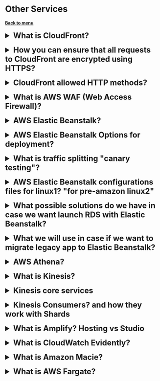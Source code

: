 <h1>Other Services</h1> 
<h4> 

[Back to menu](..%2F..%2FMenu.md)

</h4>

[//]: # (What is CloudFront?)

<details>
    <summary style="font-size: 25px;">
        <b>
            What is CloudFront?
        </b>
    </summary>
<br>

Amazon CloudFront is a web service that speeds up distribution 
of your static and dynamic web content, 
such as .html, .css, .js, and image files, to your users. 
CloudFront delivers your content through a worldwide 
network of data centers called edge locations.

**CloudFront is also a caching technology**

</details>
<br>

[//]: # (How you can ensure that all requests to CloudFront are encrypted using HTTPS?)

<details>
    <summary style="font-size: 25px;">
        <b>
            How you can ensure that all requests to CloudFront are encrypted using HTTPS?
        </b>
    </summary>
<br>

Set the **viewer** protocol policy to redirect HTTP to HTTPS.

**There is only viewer protocol policy in CloudFront**

</details>
<br>

[//]: # (CloudFront allowed HTTP methods?)

<details>
    <summary style="font-size: 25px;">
        <b>
            CloudFront allowed HTTP methods?
        </b>
    </summary>
<br>

- CloudFront forwards only GET and HEAD requests.
- CloudFront forwards only GET, HEAD, and OPTIONS requests.
- CloudFront forwards GET, HEAD, OPTIONS, PUT, PATCH, POST, and DELETE requests.

</details>
<br>

[//]: # (What is AWS WAF?)

<details>
    <summary style="font-size: 25px;">
        <b>
            What is AWS WAF (Web Access Firewall)?
        </b>
    </summary>
<br>

AWS WAF helps protect against common network exploits and bots,
that could affect the availability of products, lead to
breach of security or use excessive amounts of resources.

</details>
<br>

[//]: # (AWS Elastic Beanstalk?)

<details>
    <summary style="font-size: 25px;">
        <b>
            AWS Elastic Beanstalk?
        </b>
    </summary>
<br>

With Elastic Beanstalk, you can quickly deploy and **manage applications 
in the AWS** Cloud without having to learn about the infrastructure 
that runs those applications. 
Elastic Beanstalk reduces management complexity without 
restricting choice or control. 

**You upload your code**, 
and Elastic Beanstalk automatically handles 
the details of capacity provisioning, load balancing,
scaling, and application health monitoring.

Supports tomcat or docker

Elastic Beanstalk automatically created infrastructure, load balancing,
auto-scaling, health monitoring

And you shall have all control

</details>
<br>

[//]: # (AWS Elastic Beanstalk Options for deployment?)

<details>
    <summary style="font-size: 25px;">
        <b>
            AWS Elastic Beanstalk Options for deployment?
        </b>
    </summary>
<br>

- **All at once** (deploys all hosts concurrently)
in case you have four ec2 batches with code v1
they become four ec2 batches with v2
 
![img](https://webmobilez.com/wp-content/uploads/2020/04/image-48.png)

Minuses: 
- Application will be unavailable during migration
- If deploy fail, instances will be in the fail state
- In case of rollback, you need to deploy this by hands

**only suitable for dev and test envs**

---
- **Rolling** (Deploys the new version in batches)
You will separate all instances into batches and then deploy batches
one by one

![img](https://webmobilez.com/wp-content/uploads/2020/04/2020-04-25__08-55-02-1.png)

Minuses:
- capacity will reduce (понижено) on the count of active redeployed batches
- not ideal for business
- if it fails, you will need additional rolling update

---
- **Rolling with additional batch**
  (launches an additional batch of instances and deploys
  the new version in batches)

![img](https://webmobilez.com/wp-content/uploads/2020/04/2020-04-25__09-04-48-1-768x374.png)

- if the update fails, you need to perform an additional rolling update
- performance will not be decreased
- roll back is still spending time, so this is not suitable for critical apps

---
- Immutable (Create new instances, deploy and delete old one)
  **(Blue Green)**

![img](https://webmobilez.com/wp-content/uploads/2020/04/2020-04-25__09-10-32.png)

</details>
<br>

[//]: # (What is traffic splitting "canary testing"?)

<details>
    <summary style="font-size: 25px;">
        <b>
            What is traffic splitting "canary testing"?
        </b>
    </summary>
<br>

in blue-green deployment we can split traffic to versions 
and the choice healthiest version

**SUITABLE ONLY FOR IMMUTABLE DEPLOYMENT**

**is not an option for CodeDeploy on an EC2/on-premises**

</details>
<br>

[//]: # (AWS Elastic Beanstalk configurations files? "for pre-amazon linux2")

<details>
    <summary style="font-size: 25px;">
        <b>
            AWS Elastic Beanstalk configurations files for linux1? "for pre-amazon linux2"
        </b>
    </summary>
<br>

Configuration files can define packages to install, create linux users,
groups, run shell commands, enable services

- can be written in Yaml ot JSON
- must have .config an extension and be inside .ebextensions

For linux2 users recommended to use 
- build-file
  - for commands that run for short period (shell)
  - create this file in the root directory
  - with format <process_name>:<command>
- procfile
  - for long-running apps processes
  - create this file in the root directory
  - same format <process_name>:<command>
- platform hooks
  - run on the chosen stage
  - stored in dedicated directories
  - .platform/hooks/prebuilt for before it builds
  - .platform/hooks/predeploy for after it builds before it deployed
  - .platform/hooks/postdeploy for after it deployed

</details>
<br>

[//]: # (What possible solutions do we have in case we want launch RDS with Elastic Beanstalk?)

<details>
    <summary style="font-size: 25px;">
        <b>
            What possible solutions do we have in case we want launch RDS with Elastic Beanstalk?
        </b>
    </summary>
<br>

we can deploy RDS with Elastic beanstalk
  - but if the environment is terminated, RDS will also be terminated
  - Not good for production (dev test)

we can launch RDS outside Elastic beanstalk
  - we continue running after the environment is terminated
  - will need to add a security group to communicate through port
  - need to provide connection string to your application
  - good for production 

</details>
<br>

[//]: # (What we will use in case if we want to migrate legacy app to Elastic Beanstalk?)

<details>
    <summary style="font-size: 25px;">
        <b>
            What we will use in case if we want to migrate legacy app to Elastic Beanstalk?
        </b>
    </summary>
<br>

Windows Web App Migration Assistant
  - .Net migration Assistant
  - OpenSource

</details>
<br>

[//]: # (AWS Athena?)

<details>
    <summary style="font-size: 25px;">
        <b>
            AWS Athena?
        </b>
    </summary>
<br>

Amazon Athena is an interactive query service that 
makes it simple to analyze data directly in Amazon S3 using standard SQL.

</details>
<br>

[//]: # (What is Kinesis?)

<details>
    <summary style="font-size: 25px;">
        <b>
            What is Kinesis?
        </b>
    </summary>
<br>

Kinesis is a family of services that enables you to collect process and
analyze streaming data in real time

Allows you to build custom apps for your own business needs

</details>
<br>

[//]: # (Kinesis core services?)

<details>
    <summary style="font-size: 25px;">
        <b>
            Kinesis core services
        </b>
    </summary>
<br>

Kinesis streams
(consume data to the shards (коробка))
- Data stream
- Video stream

Kinesis data firehouse
- capture transform and load data streams into AWS data stores

Kinesis Data Analytics
- analyze query and transform streamed data in real time using standard SQL

</details>
<br>

[//]: # (Kinesis Consumers? and how thay work with Shards)

<details>
    <summary style="font-size: 25px;">
        <b>
            Kinesis Consumers? and how they work with Shards
        </b>
    </summary>
<br>

Kinesis Shards:
- The Kinesis Client lib running on your consumers creates a record processor
for each shard 
- if you increase the number of shards, the KCL will add more record processors
- CPU utilization is what should drive the quantity of consumers you have,
NOT SHARDS
- Use an Auto Scaling group and base scaling decisions on CPU load 
on your consumers 

![img](https://docs.aws.amazon.com/images/streams/latest/dev/images/architecture.png)

</details>
<br>

[//]: # (What is Amplify?)

<details>
    <summary style="font-size: 25px;">
        <b>
            What is Amplify? Hosting vs Studio
        </b>
    </summary>
<br>

This is a set of tools and services designed to male full-stack development
easy. 

- create frontend
- create reliable backend (authentication, storage, lambda)
- integrated with AWS services

Amplify Hosting
- Web hosting service
- CI/CD functionality
- Integrations with repos (Git, Bitbucket, CodeCommit)
- HTTPS integration

Amplify Studio
- Simple visual interface
- Create your UI
- maintain and configure backend
- Add features like authentication

https://docs.aws.amazon.com/amplify/latest/userguide/welcome.html

</details>
<br>

[//]: # (What is CloudWatch Evidently?)

<details>
    <summary style="font-size: 25px;">
        <b>
            What is CloudWatch Evidently?
        </b>
    </summary>
<br>

Amazon CloudWatch Evidently is a feature of Amazon CloudWatch 
that allows developers to safely validate new features by serving 
them to a specified percentage of users while rolling out the feature

It helps in monitoring the performance of the new feature to 
decide when to ramp up traffic to users

CloudWatch Evidently can be used for two similar but distinct use-cases: 
- implementing dark launches, also known as feature flags,
- A/B testing

</details>
<br>

[//]: # (What is Amazon Macie?)

<details>
    <summary style="font-size: 25px;">
        <b>
            What is Amazon Macie?
        </b>
    </summary>
<br>

Amazon Macie is a data security service provided by Amazon Web Services (AWS) 
that uses machine learning and pattern matching to 
discover and help protect your sensitive data. 
It’s primarily designed to work with Amazon Simple Storage Service (Amazon S3)

Here are some key features of Amazon Macie:

- Sensitive Data Discovery: Macie can automatically discover and report 
sensitive data stored in Amazon S3. It uses built-in criteria and techniques, 
custom criteria defined by you, or a combination of both.
- Visibility into Data Security Risks: Macie provides visibility into data 
security risks and enables automated protection against those risks.
- Inventory of S3 Buckets: Macie provides an inventory of your S3 buckets 
and automatically evaluates and monitors the buckets for security and access control.
- Findings: If Macie detects a potential issue with the security or privacy of your data,
it generates a finding for you to review and remediate as necessary.
- Statistics and Data: Macie provides statistics and other data that offer 
insight into the security posture of your Amazon S3 data, 
and where sensitive data might reside in your data estate.

SensitiveData:S3Object/Financial - for credit card information
SensitiveData:S3Object/Personal - for personal data

</details>
<br>

[//]: # (What is AWS Fargate?)

<details>
    <summary style="font-size: 25px;">
        <b>
            What is AWS Fargate?
        </b>
    </summary>
<br>

AWS Fargate is a serverless compute engine offered by Amazon Web Services (AWS)
for running containerized applications. 

It enables you to run containers without having 
to manage the underlying infrastructure, 
thereby eliminating the complexity of administrative tasks

</details>
<br>